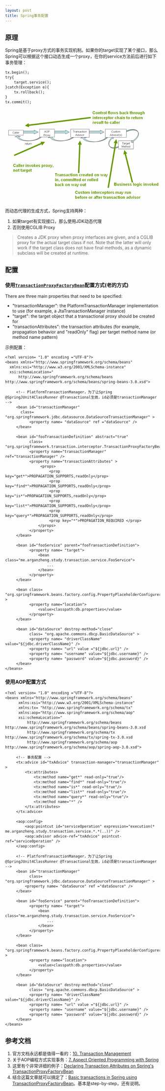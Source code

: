```yaml
---
layout: post
title: Spring事务配置
---
```



## 原理

Spring是基于proxy方式的事务实现机制。如果你的target实现了某个接口，那么Spring可以根据这个接口动态生成一个proxy，在你的service方法前后进行如下事务管理：

    tx.begin(); 
    try{
        target.service();
    }catch(Exception e){
        tx.rollback();
    }
    tx.commit();

![](media/images/tx.png)

而动态代理的生成方式，Spring支持两种：

1. 如果target有实现接口，那么使用JDK动态代理
2. 否则使用CGLIB Proxy

>Creates a JDK proxy when proxy interfaces are given, and a CGLIB proxy for the actual target class if not. Note that the latter will only work if the target class does not have final methods, as a dynamic subclass will be created at runtime.


## 配置

### 使用[`TransactionProxyFactoryBean`](http://static.springsource.org/spring/docs/2.5.x/api/org/springframework/transaction/interceptor/TransactionProxyFactoryBean.html)配置方式(老的方式)

>
There are three main properties that need to be specified:
>
+ "transactionManager": the PlatformTransactionManager implementation to use (for example, a JtaTransactionManager instance)
+ "target": the target object that a transactional proxy should be created for
+ "transactionAttributes": the transaction attributes (for example, propagation behavior and "readOnly" flag) per target method name (or method name pattern)

示例配置：

    <?xml version= "1.0" encoding ="UTF-8"?>
    <beans xmlns="http://www.springframework.org/schema/beans"
      xmlns:xsi="http://www.w3.org/2001/XMLSchema-instance"
      xsi:schemaLocation="
          http://www.springframework.org/schema/beans http://www.springframework.org/schema/beans/spring-beans-3.0.xsd">

         <!-- PlatformTransactionManager，为了让Spring @SpringJUnit4ClassRunner @Transactional生效，id必须是transactionManager -->
         <bean id="transactionManager"
           class= "org.springframework.jdbc.datasource.DataSourceTransactionManager" >
               <property name= "dataSource" ref ="dataSource" />
         </bean>

         <bean id="fooTransactionDefinition" abstract="true"
               class= "org.springframework.transaction.interceptor.TransactionProxyFactoryBean">
               <property name="transactionManager" ref="transactionManager" />
               <property name="transactionAttributes" >
                    <props>
                        <prop key="get*">PROPAGATION_SUPPORTS,readOnly</prop>
                        <prop key="find*">PROPAGATION_SUPPORTS,readOnly</prop>
                        <prop key="is*">PROPAGATION_SUPPORTS,readOnly</prop>
                        <prop key="list*">PROPAGATION_SUPPORTS,readOnly</prop>
                        <prop key="query*">PROPAGATION_SUPPORTS,readOnly</prop>
                        <prop key="*">PROPAGATION_REQUIRED </prop>
                   </props>
               </property>
         </bean>

         <bean id="fooService" parent="fooTransactionDefinition">
               <property name= "target">
                   <bean class="me.arganzheng.study.transaction.service.FooService">
                       ...
                   </bean>
               </property>
         </bean>

         <bean class= "org.springframework.beans.factory.config.PropertyPlaceholderConfigurer" >
               <property name="location">
                   <value>classpath:db.properties</value>
               </property>
         </bean>

         <bean id="dataSource" destroy-method="close"
               class= "org.apache.commons.dbcp.BasicDataSource" >
               <property name= "driverClassName" value="${jdbc.driverClassName}" />
               <property name= "url" value ="${jdbc.url}" />
               <property name= "username" value="${jdbc.username}" />
               <property name= "password" value="${jdbc.password}" />
         </bean>
    </beans>

### 使用AOP配置方式

    <?xml version= "1.0" encoding ="UTF-8"?>
    <beans xmlns="http://www.springframework.org/schema/beans"
          xmlns:xsi="http://www.w3.org/2001/XMLSchema-instance"
          xmlns:tx= "http://www.springframework.org/schema/tx"
          xmlns:aop="http://www.springframework.org/schema/aop"
          xsi:schemaLocation="
              http://www.springframework.org/schema/beans http://www.springframework.org/schema/beans/spring-beans-3.0.xsd
              http://www.springframework.org/schema/tx http://www.springframework.org/schema/tx/spring-tx-3.0.xsd
              http://www.springframework.org/schema/aop http://www.springframework.org/schema/aop/spring-aop-3.0.xsd">

         <!-- 事务配置 -->
         <tx:advice id="txAdvice" transaction-manager="transactionManager" >
             <tx:attributes>
                 <tx:method name="get*" read-only="true"/>
                 <tx:method name="find*" read-only="true"/>
                 <tx:method name="is*" read-only="true"/>
                 <tx:method name="list*" read-only="true"/>
                 <tx:method name="query*" read-only="true"/>
                 <tx:method name="*" />
             </tx:attributes>
         </tx:advice>

         <aop:config>
             <aop:pointcut id="serviceOperation" expression="execution(* me.arganzheng.study.transaction.service.*.*(..))" />
             <aop:advisor advice-ref="txAdvice" pointcut-ref="serviceOperation" />
         </aop:config>

         <!-- PlatformTransactionManager，为了让Spring @SpringJUnit4ClassRunner @Transactional生效，id必须是transactionManager -->
         <bean id="transactionManager"
               class= "org.springframework.jdbc.datasource.DataSourceTransactionManager" >
             <property name= "dataSource" ref ="dataSource" />
         </bean>

         <bean id="fooService" parent="fooTransactionDefinition">
               <property name= "target">
                   <bean class="me.arganzheng.study.transaction.service.FooService">
                       ...
                   </bean>
               </property>
         </bean>

         <bean class= "org.springframework.beans.factory.config.PropertyPlaceholderConfigurer" >
               <property name="location">
                   <value>classpath:db.properties</value>
               </property>
         </bean>

         <bean id="dataSource" destroy-method="close"
               class= "org.apache.commons.dbcp.BasicDataSource" >
               <property name= "driverClassName" value="${jdbc.driverClassName}" />
               <property name= "url" value ="${jdbc.url}" />
               <property name= "username" value="${jdbc.username}" />
               <property name= "password" value="${jdbc.password}" />
         </bean>
    </beans>

## 参考文档

1. 官方文档永远都是值得一看的：[10. Transaction Management](http://static.springsource.org/spring/docs/3.0.x/reference/transaction.html)
2. 关于AOP编程方式实现事务：[7. Aspect Oriented Programming with Spring](http://static.springsource.org/spring/docs/3.0.x/reference/aop.html)
3. 这里有个非常详细的例子：[Declaring Transaction Attributes on Spring's TransactionProxyFactoryBean](http://www.nofluffjuststuff.com/blog/scott_leberknight/2006/01/declaring_transaction_attributes_on_spring_s_transactionproxyfactorybean)
4. 结合这篇文章就可以搞定了：[Basic transactions in Spring using TransactionProxyFactoryBean](http://nerdnotes.wordpress.com/2007/03/30/basic-transactions-in-spring-using-transactionproxyfactorybean/)。基本是step-by-step，还有说明。

